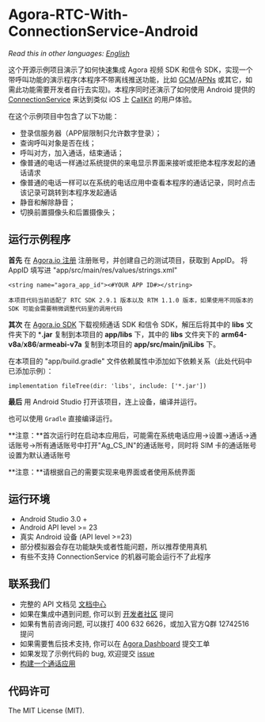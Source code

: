 # Agora-RTC-With-ConnectionService-Android

*Read this in other languages: [English](README.md)*

这个开源示例项目演示了如何快速集成 Agora 视频 SDK 和信令 SDK，实现一个带呼叫功能的演示程序(本程序不带离线推送功能，比如 [GCM](https://developers.google.com/cloud-messaging/)/[APNs](https://developer.apple.com/library/content/documentation/NetworkingInternet/Conceptual/RemoteNotificationsPG/APNSOverview.html) 或其它，如需此功能需要开发者自行去实现)。本程序同时还演示了如何使用 Android 提供的 [ConnectionService](https://developer.android.com/reference/android/telecom/ConnectionService) 来达到类似 iOS 上 [CallKit](https://developer.apple.com/documentation/callkit) 的用户体验。

在这个示例项目中包含了以下功能：

- 登录信服务器（APP层限制只允许数字登录）；
- 查询呼叫对象是否在线；
- 呼叫对方，加入通话，结束通话；
- 像普通的电话一样通过系统提供的来电显示界面来接听或拒绝本程序发起的通话请求
- 像普通的电话一样可以在系统的电话应用中查看本程序的通话记录，同时点击该记录可跳转到本程序发起通话
- 静音和解除静音；
- 切换前置摄像头和后置摄像头；

## 运行示例程序
**首先** 在 [Agora.io 注册](https://dashboard.agora.io/cn/signup/) 注册账号，并创建自己的测试项目，获取到 AppID。
将 AppID 填写进 "app/src/main/res/values/strings.xml"

```
<string name="agora_app_id"><#YOUR APP ID#></string>

```

`本项目代码当前适配了 RTC SDK 2.9.1 版本以及 RTM 1.1.0 版本，如果使用不同版本的 SDK 可能会需要稍微调整代码里的调用代码`

**其次** 在 [Agora.io SDK](https://docs.agora.io/en/Agora%20Platform/downloads) 下载视频通话 SDK 和信令 SDK，解压后将其中的 **libs** 文件夹下的 ***.jar** 复制到本项目的 **app/libs** 下，其中的 **libs** 文件夹下的 **arm64-v8a**/**x86**/**armeabi-v7a** 复制到本项目的 **app/src/main/jniLibs** 下。

在本项目的 "app/build.gradle" 文件依赖属性中添加如下依赖关系（此处代码中已添加示例）：

```
implementation fileTree(dir: 'libs', include: ['*.jar'])
```

**最后** 用 Android Studio 打开该项目，连上设备，编译并运行。

也可以使用 `Gradle` 直接编译运行。

**注意：**首次运行时在启动本应用后，可能需在系统电话应用->设置->通话->通话账号->所有通话账号中打开"Ag_CS_IN"的通话账号，同时将 SIM 卡的通话账号设置为默认通话账号

**注意：**请根据自己的需要实现来电界面或者使用系统界面

## 运行环境
- Android Studio 3.0 +
- Android API level >= 23
- 真实 Android 设备 (API level >=23)
- 部分模拟器会存在功能缺失或者性能问题，所以推荐使用真机
- 有些不支持 ConnectionService 的机器可能会运行不了此程序

## 联系我们
- 完整的 API 文档见 [文档中心](https://docs.agora.io/cn/)
- 如果在集成中遇到问题, 你可以到 [开发者社区](https://dev.agora.io/cn/) 提问
- 如果有售前咨询问题, 可以拨打 400 632 6626，或加入官方Q群 12742516 提问
- 如果需要售后技术支持, 你可以在 [Agora Dashboard](https://dashboard.agora.io) 提交工单
- 如果发现了示例代码的 bug, 欢迎提交 [issue](https://github.com/AgoraIO/Advanced-Video/issues)
- [构建一个通话应用](https://developer.android.com/guide/topics/connectivity/telecom/selfManaged)

## 代码许可
The MIT License (MIT).
